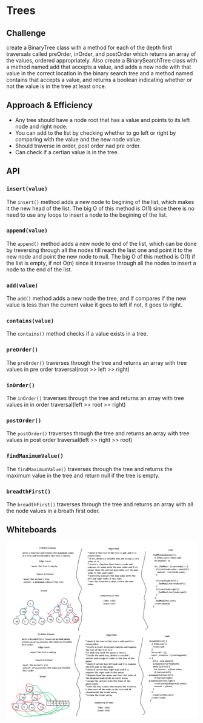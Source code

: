 # Trees

## Challenge

create a BinaryTree class with a method for each of the depth first traversals called preOrder, inOrder, and postOrder which returns an array of the values, ordered appropriately. Also create a BinarySearchTree class
with a method named add that accepts a value, and adds a new node with that value in the correct location in the binary search tree and a method named contains that accepts a value, and returns a boolean indicating whether or not the value is in the tree at least once.

## Approach & Efficiency

* Any tree should have a node root that has a value and points to its left node and right node.
* You can add to the list by checking whether to go left or right by comparing with the value and the new node value.
* Should traverse in order, post order nad pre order.
* Can check if a certian value is in the tree.

## API

### `insert(value)`

The `insert()` method adds a new node to begining of the list, which makes it the new head of the list. The big O of this method is O(1) since there is no need to use any loops to insert a node to the begining of the list.

### `append(value)`

The `append()` method adds a new node to end of the list, which can be done by treversing through all the nodes till reach the last one and point it to the new node and point the new node to null. The big O of this method is O(1) if the list is empty, if not O(n) since it traverse through all the nodes  to insert a node to the end of the list.

### `add(value)`

The `add()` method adds a new node the tree, and if compares if the new value is less than the current value it goes to left if not, it goes to right.

### `contains(value)`

The `contains()` method checks if a value exists in a tree.

### `preOrder()`

The `preOrder()` traverses through the tree and returns an array with tree values in pre order traversal(root >> left >> right)

### `inOrder()`

The `inOrder()` traverses through the tree and returns an array with tree values in in order traversal(left >> root >> right)

### `postOrder()`

The `postOrder()` traverses through the tree and returns an array with tree values in post order traversal(left >> right >> root)

### `findMaximumValue()`

The `findMaximumValue()` traverses through the tree and returns the maximum value in the tree and return null if the tree is empty.

### `breadthFirst()`

The `breadthFirst()` traverses through the tree and returns an array with all the node values in a breath first oder.

## Whiteboards

![tree](../../assets/code-challenge-16.png)
![tree](../../assets/breadth-first.png)
